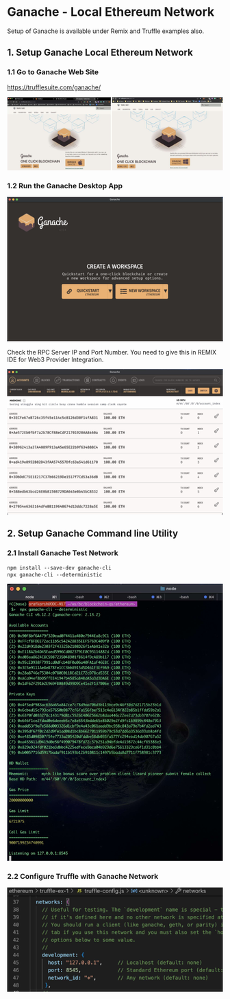 # Ganache - Local Ethereum Network

Setup of Ganache is available under Remix and Truffle examples also.

## 1. Setup Ganache Local Ethereum Network
 
### 1.1 Go to Ganache Web Site

https://trufflesuite.com/ganache/ 

![Remix IDE](https://raw.githubusercontent.com/MetaArivu/blockchain-examples/master/images/Ganache-Site.jpg)

### 1.2 Run the Ganache Desktop App

![Remix IDE](https://raw.githubusercontent.com/arafkarsh/blockchain-quickstart/refs/heads/main/images/Ganache-App-1.jpg)

Check the RPC Server IP and Port Number. You need to give this in REMIX IDE for Web3 Provider Integration.

![Remix IDE](https://raw.githubusercontent.com/arafkarsh/blockchain-quickstart/refs/heads/main/images/Ganache-App-2.jpg)

## 2. Setup Ganache Command line Utility

### 2.1 Install Ganache Test Network

```shell
npm install --save-dev ganache-cli
npx ganache-cli --deterministic
```
![Ganache Network](https://raw.githubusercontent.com/arafkarsh/blockchain-quickstart/refs/heads/main/images/Ganache-Cli.jpg)

### 2.2 Configure Truffle with Ganache Network

![Ganache Network](https://raw.githubusercontent.com/arafkarsh/blockchain-quickstart/refs/heads/main/images/Truffle-Config.jpg)